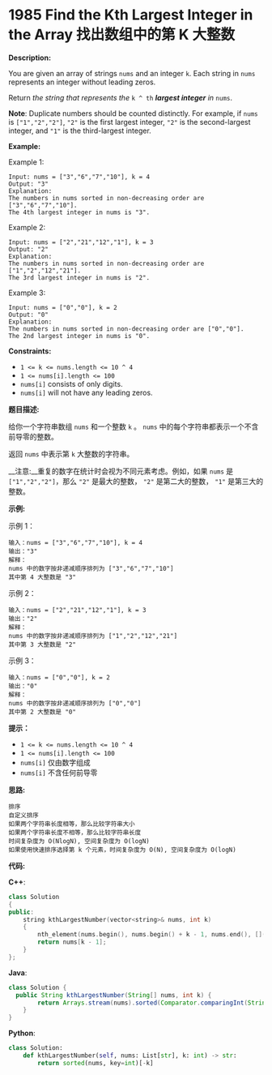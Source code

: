# 1985 Find the Kth Largest Integer in the Array 找出数组中的第 K 大整数

__Description:__

You are given an array of strings `nums` and an integer `k`. Each string in `nums` represents an integer without leading zeros.

Return _the string that represents the_ `k ^ th` ___largest integer__ in_ `nums`.

__Note__: Duplicate numbers should be counted distinctly. For example, if `nums` is `["1","2","2"]`, `"2"` is the first largest integer, `"2"` is the second-largest integer, and `"1"` is the third-largest integer.

__Example:__

Example 1:

```text
Input: nums = ["3","6","7","10"], k = 4
Output: "3"
Explanation:
The numbers in nums sorted in non-decreasing order are ["3","6","7","10"].
The 4th largest integer in nums is "3".
```

Example 2:

```text
Input: nums = ["2","21","12","1"], k = 3
Output: "2"
Explanation:
The numbers in nums sorted in non-decreasing order are ["1","2","12","21"].
The 3rd largest integer in nums is "2".
```

Example 3:

```text
Input: nums = ["0","0"], k = 2
Output: "0"
Explanation:
The numbers in nums sorted in non-decreasing order are ["0","0"].
The 2nd largest integer in nums is "0".
```

__Constraints:__

- `1 <= k <= nums.length <= 10 ^ 4`
- `1 <= nums[i].length <= 100`
- `nums[i]` consists of only digits.
- `nums[i]` will not have any leading zeros.

__题目描述:__

给你一个字符串数组 `nums` 和一个整数 `k` 。 `nums` 中的每个字符串都表示一个不含前导零的整数。

返回 `nums` 中表示第 `k` 大整数的字符串。

__注意:__重复的数字在统计时会视为不同元素考虑。例如，如果 `nums` 是 `["1","2","2"]`，那么 `"2"` 是最大的整数， `"2"` 是第二大的整数， `"1"` 是第三大的整数。

__示例:__

示例 1：

```text
输入：nums = ["3","6","7","10"], k = 4
输出："3"
解释：
nums 中的数字按非递减顺序排列为 ["3","6","7","10"]
其中第 4 大整数是 "3"
```

示例 2：

```text
输入：nums = ["2","21","12","1"], k = 3
输出："2"
解释：
nums 中的数字按非递减顺序排列为 ["1","2","12","21"]
其中第 3 大整数是 "2"
```

示例 3：

```text
输入：nums = ["0","0"], k = 2
输出："0"
解释：
nums 中的数字按非递减顺序排列为 ["0","0"]
其中第 2 大整数是 "0"
```

__提示：__

- `1 <= k <= nums.length <= 10 ^ 4`
- `1 <= nums[i].length <= 100`
- `nums[i]` 仅由数字组成
- `nums[i]` 不含任何前导零

__思路:__

```text
排序
自定义排序
如果两个字符串长度相等，那么比较字符串大小
如果两个字符串长度不相等，那么比较字符串长度
时间复杂度为 O(NlogN), 空间复杂度为 O(logN)
如果使用快速排序选择第 k 个元素，时间复杂度为 O(N), 空间复杂度为 O(logN)
```

__代码:__

__C++__:

```C++
class Solution 
{
public:
    string kthLargestNumber(vector<string>& nums, int k) 
    {
        nth_element(nums.begin(), nums.begin() + k - 1, nums.end(), [](const auto& a, const auto& b) { return a.size() == b.size() ? a > b : a.size() > b.size(); });
        return nums[k - 1];
    }
};
```

__Java__:

```Java
class Solution {
  public String kthLargestNumber(String[] nums, int k) {
        return Arrays.stream(nums).sorted(Comparator.comparingInt(String::length).thenComparing(String::compareTo)).skip(nums.length - k).findFirst().orElse("");
    }
}
```

__Python__:

```Python
class Solution:
    def kthLargestNumber(self, nums: List[str], k: int) -> str:
        return sorted(nums, key=int)[-k]
```
